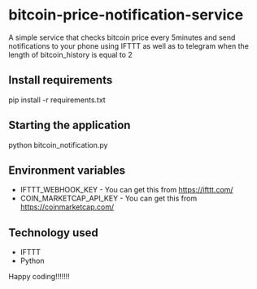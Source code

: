 # bitcoin-price-notification-service

A simple service that checks bitcoin price every 5minutes and send notifications to your phone using IFTTT as well as to telegram when the length of bitcoin_history is equal to 2

## Install requirements
pip install -r requirements.txt

## Starting the application
python bitcoin_notification.py

## Environment variables
- IFTTT_WEBHOOK_KEY - You can get this from https://ifttt.com/
- COIN_MARKETCAP_API_KEY - You can get this from https://coinmarketcap.com/

## Technology used
- IFTTT
- Python

Happy coding!!!!!!!
